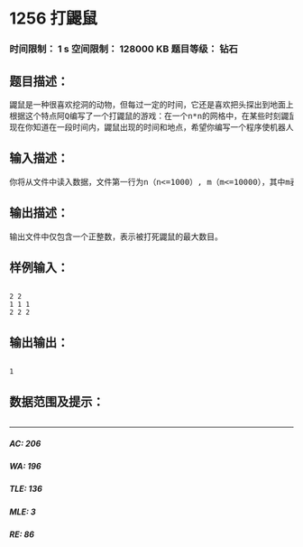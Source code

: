 # 1256 打鼹鼠   
### 时间限制： 1 s     空间限制： 128000 KB     题目等级： 钻石  
## 题目描述：  

<pre>
鼹鼠是一种很喜欢挖洞的动物，但每过一定的时间，它还是喜欢把头探出到地面上来透透气的。
根据这个特点阿Q编写了一个打鼹鼠的游戏：在一个n*n的网格中，在某些时刻鼹鼠会在某一个网格探出头来透透气。你可以控制一个机器人来打鼹鼠，如果i时刻鼹鼠在某个网格中出现，而机器人也处于同一网格的话，那么这个鼹鼠就会被机器人打死。而机器人每一时刻只能够移动一格或停留在原地不动。机器人的移动是指从当前所处的网格移向相邻的网格，即从坐标为（i,j）的网格移向(i-1, j),(i+1, j),(i,j-1),(i,j+1)四个网格，机器人不能走出整个n*n的网格。游戏开始时，你可以自由选定机器人的初始位置。
现在你知道在一段时间内，鼹鼠出现的时间和地点，希望你编写一个程序使机器人在这一段时间内打死尽可能多的鼹鼠。
</pre>
  
  
## 输入描述：  

<pre>
你将从文件中读入数据，文件第一行为n（n<=1000）, m（m<=10000），其中m表示在这一段时间内出现的鼹鼠的个数，接下来的m行每行有三个数据time,x,y表示有一只鼹鼠在游戏开始后time个时刻，在第x行第y个网格里出现了一只鼹鼠。Time按递增的顺序给出。注意同一时刻可能出现多只鼹鼠，但同一时刻同一地点只可能出现一只鼹鼠。
</pre>
  
  
## 输出描述：  

<pre>
输出文件中仅包含一个正整数，表示被打死鼹鼠的最大数目。
</pre>
  
  
## 样例输入：  

<pre><code>
2 2
1 1 1
2 2 2
</code></pre>
  
  
## 输出输出：  

<pre><code>
1
</code></pre>
  
  
## 数据范围及提示：  

<pre>
</pre>
  
  
***  

##### AC: 206  
##### WA: 196  
##### TLE: 136  
##### MLE: 3  
##### RE: 86  

